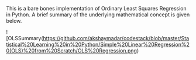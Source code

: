 This is a bare bones implementation of Ordinary Least Squares Regression in Python. A brief summary of the underlying mathematical concept is given below.

![OLSSummary(https://github.com/akshaymadar/codestack/blob/master/Statistical%20Learning%20in%20Python/Simple%20Linear%20Regression%20(OLS)%20from%20Scratch/OLS%20Regression.png)
